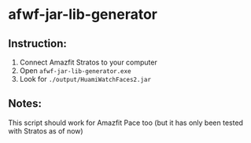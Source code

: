 # afwf-jar-lib-generator

## Instruction:
1. Connect Amazfit Stratos to your computer
2. Open `afwf-jar-lib-generator.exe`
3. Look for `./output/HuamiWatchFaces2.jar`


## Notes:
This script should work for Amazfit Pace too (but it has only been tested with Stratos as of now)

